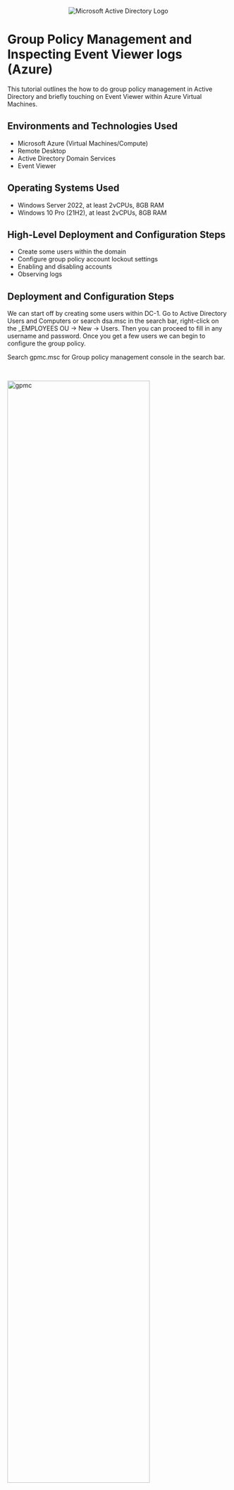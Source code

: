 <p align="center">
<img src="https://i.imgur.com/pU5A58S.png" alt="Microsoft Active Directory Logo"/>
</p>

<h1>Group Policy Management and Inspecting Event Viewer logs (Azure)</h1>
This tutorial outlines the how to do group policy management in Active Directory and briefly touching on Event Viewer within Azure Virtual Machines.<br />


<h2>Environments and Technologies Used</h2>

- Microsoft Azure (Virtual Machines/Compute)
- Remote Desktop
- Active Directory Domain Services
- Event Viewer

<h2>Operating Systems Used </h2>

- Windows Server 2022, at least 2vCPUs, 8GB RAM
- Windows 10 Pro (21H2), at least 2vCPUs, 8GB RAM

<h2>High-Level Deployment and Configuration Steps</h2>

- Create some users within the domain
- Configure group policy account lockout settings
- Enabling and disabling accounts
- Observing logs

<h2>Deployment and Configuration Steps</h2>

<p>
We can start off by creating some users within DC-1. Go to Active Directory Users and Computers or search dsa.msc in the search bar, right-click on the _EMPLOYEES OU -> New -> Users. Then you can proceed to fill in
  any username and password. Once you get a few users we can begin to configure the group policy. 

Search gpmc.msc for Group policy management console in the search bar. 
</p>
<br />

<p>
<img src="https://github.com/user-attachments/assets/6bdfa1f6-b9a4-498c-b968-1a05a5d77bc5" height="80%" width="80%" alt="gpmc"/>
  <img src="https://github.com/user-attachments/assets/929bf199-4d39-4ebb-b2ff-1e7acd2910a3" height="80%" width="80%" alt="gpmc landing page"/>
</p>
<p>
We can either edit an existing group policy object (GPO) or create a new one. In this case, we'll edit the existing Default Domain Policy. Click on this then go to Computer Configuration -> Policies -> Windows
  Settings -> Security Settings -> Account Policies -> Account Lockout Policy.
</p>
<br />

<p>
<img src="https://github.com/user-attachments/assets/ffa19f3f-7511-4e0b-8eef-0d1d152b6652" height="80%" width="80%" alt="account lockout policies"/>
</p>
<p>
Some defintions:
<p><b>Account lockout duration</b>: how long an account will be locked out for</p>
<p><b>Account lockout threshold</b>: how many times incorrect credentials can be entered in before being locked out</p>
<p><b>Allow administrator account lockout</b>: can apply lockout policy to the built-in administrator of the domain</p>
<p><b>Reset account lockout counter after</b>: how long it takes for the threshold counter to reset after an incorrect input</p>
<p>In this case we can set the lockout duration to 30min, threshold to 5 attempts, leave the administrator account lockout as not defined and the reset duration to 10min. 
<p>Before we try to lock ourselves out of an account, we need to update the group policy in Client-1 or the client machine. We can do this by logging as an admin user into Client-1, going to the command line or
Powershell as an administrator and running the command gpupdate /force.</p>

<img src="https://github.com/user-attachments/assets/375c8ce7-40b8-4c39-9ae0-9f2f9caedb37" height="80%" width="80%" alt="gpudpate force"/>

 <p> This will now update the group policy to include our changes to the account lockout policies. Now let's see what happens when we try to login incorrectly too many times. Pick any random user that was 
   created before and log into Client-1. If you tried to enter incorrect credentials more than 5 times, this should appear.</p>
</p>
<br />

<p>
  <img src="https://github.com/user-attachments/assets/2a82e323-69d5-45ca-b389-c93936e1a4a6" height="80%" width="80%" alt="account lockout banner"/>
</p>
<p>
We can try and unlock this account as an admin. Go back to DC-1 as an admin user and go Active Directory Users and Computers. It may be hard to find exactly which user was locked out, so an easy way to find them is
  by right-clicking on mydomain.com -> Find...
</p>
<br />
<p>
  <img src="https://github.com/user-attachments/assets/395190cc-0168-4744-b1af-a6a2dca191f5" height="80%" width="80%" alt="find locked out user"/>
</p>
<p>
Now once we access their account, you check the unlock account box and hit OK. This will unlock the user's account and allow them to sign in again. We can also reset a user's account from the find menu as well.
  Simply right-click on the user's name and click on Reset password. This will also us to unlock the account at the same time if we haven't done so already.
</p>
<br />
<p>
  <img src="https://github.com/user-attachments/assets/57f2848d-c80d-421b-9302-39126d83d7f0" height="50%" width="50%" alt="unlock account"/>
  <img src="https://github.com/user-attachments/assets/6ce6b46a-6923-47b6-8d63-35fd80f65d06" height="50%" width="50%" alt="reset password"/>

</p>
<p>
In the same drop down for resetting a password is an option to disable an account. We can simply click on this to disable a user's account and re-enable it via the same dropdown menu. The black down arrow in the
  icon shows that the account has been disabled. There's normally a good reason for accounts being disabled such as an employee leaving the company or a compromised account. 
</p>
<br />

<p>
  <img src="https://github.com/user-attachments/assets/f21cd9f9-94a2-4d0a-9321-d7ca629693d1" height="80%" width="80%" alt="disabled account"/>
</p>
<p>
Finally, we have a look at Event Viewer. Certain logs, like Security logs, may only be accessed by admins so we'll need to login Client-1 as an admin. Search eventvwr.msc in the search bar and enter to access
  Event Viewer. This program holds all of the logs within the Windows operating system. Click on Windows logs in the left pane, then Security. We can then click Filter current log on the right pane then type in 
  4624,4625 in the Event ID. Event IDs are numbers assigned to certain types of events within the system. 4624 is for a successful logon and 4625  is for a failed logon. Doing that we should get this.
  
</p>
<br />
<p>
  <img src="https://github.com/user-attachments/assets/4530b589-126c-4c4a-af82-6fb925199f38" height="80%" width="80%" alt="filter current log"/>
  <img src="https://github.com/user-attachments/assets/c29ac1ac-86ee-425c-b89e-e57088b6dd88" height="80%" width="80%" alt="observing logs in event viewer"/>
</p>
<p>
We can see our 5 failed logon attempts in a row. Afterwards, we can unlock the account and then logon again as a regular user.
</p>
